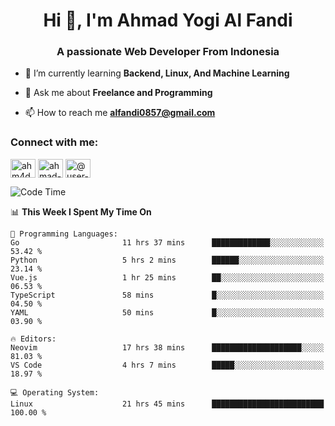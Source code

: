 <h1 align="center">Hi 👋, I'm Ahmad Yogi Al Fandi</h1>
<h3 align="center">A passionate Web Developer From Indonesia</h3>

- 🌱 I’m currently learning **Backend, Linux, And Machine Learning**

- 💬 Ask me about **Freelance and Programming**

- 📫 How to reach me **<alfandi0857@gmail.com>**

<h3 align="left">Connect with me:</h3>
<p align="left">
<a href="https://instagram.com/ahyalfan" target="blank"><img align="center" src="https://raw.githubusercontent.com/rahuldkjain/github-profile-readme-generator/master/src/images/icons/Social/instagram.svg" alt="ahm4d_alf" height="30" width="40" /></a>
  <a href="https://linkedin.com/in/ahmad-yogi-al-fandi" target="blank"><img align="center" src="https://raw.githubusercontent.com/rahuldkjain/github-profile-readme-generator/master/src/images/icons/Social/linked-in-alt.svg" alt="ahmad-yogi-al-fandi" height="30" width="40" /></a>
<a href="https://www.youtube.com/channel/UCLI1Dos-XvgatVk20PHrq2A" target="blank"><img align="center" src="https://raw.githubusercontent.com/rahuldkjain/github-profile-readme-generator/master/src/images/icons/Social/youtube.svg" alt="@user-et3bg8ny5g" height="30" width="40" /></a>
</p>

<!--START_SECTION:waka-->
![Code Time](http://img.shields.io/badge/Code%20Time-161%20hrs%2059%20mins-blue)

📊 **This Week I Spent My Time On** 

```text
💬 Programming Languages: 
Go                       11 hrs 37 mins      █████████████░░░░░░░░░░░░   53.42 % 
Python                   5 hrs 2 mins        ██████░░░░░░░░░░░░░░░░░░░   23.14 % 
Vue.js                   1 hr 25 mins        ██░░░░░░░░░░░░░░░░░░░░░░░   06.53 % 
TypeScript               58 mins             █░░░░░░░░░░░░░░░░░░░░░░░░   04.50 % 
YAML                     50 mins             █░░░░░░░░░░░░░░░░░░░░░░░░   03.90 % 

🔥 Editors: 
Neovim                   17 hrs 38 mins      ████████████████████░░░░░   81.03 % 
VS Code                  4 hrs 7 mins        █████░░░░░░░░░░░░░░░░░░░░   18.97 % 

💻 Operating System: 
Linux                    21 hrs 45 mins      █████████████████████████   100.00 % 
```


<!--END_SECTION:waka-->

